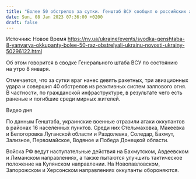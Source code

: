 ```yaml
---
title: "Более 50 обстрелов за сутки. Генштаб ВСУ сообщил о российских атаках на разных направлениях во время «перемирия»"
date: Sun, 08 Jan 2023 07:36:00 +0200
draft: false
---
```

Источник: Новое Время https://nv.ua/ukraine/events/svodka-genshtaba-8-yanvarya-okkupanty-bolee-50-raz-obstrelyali-ukrainu-novosti-ukrainy-50296122.html


Об этом говорится в сводке Генерального штаба ВСУ по состоянию на утро 8 января.

Отмечается, что за сутки враг нанес девять ракетных, три авиационных удара и совершил 40 обстрелов из реактивных систем залпового огня. В частности, по гражданской инфраструктуре, в результате чего есть раненые и погибшие среди мирных жителей.

 Видео дня   

По данным Генштаба, украинские военные отразили атаки оккупантов в районах 16 населенных пунктов. Среди них Стельмаховка, Макеевка и Белогоровка Луганской области и Раздолевка, Соледар, Бахмут, Зализное, Первомайское, Водяное и Победа Донецкой области.

Войска РФ ведут наступательные действия на Бахмутском, Авдеевском и Лиманском направлениях, а также пытаются улучшить тактическое положение на Купянском направлении. На Новопавловском, Запорожском и Херсонском направлениях оккупанты обороняются.
